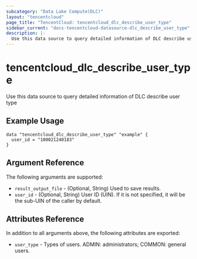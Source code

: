 ```yaml
---
subcategory: "Data Lake Compute(DLC)"
layout: "tencentcloud"
page_title: "TencentCloud: tencentcloud_dlc_describe_user_type"
sidebar_current: "docs-tencentcloud-datasource-dlc_describe_user_type"
description: |-
  Use this data source to query detailed information of DLC describe user type
---
```


# tencentcloud_dlc_describe_user_type

Use this data source to query detailed information of DLC describe user type

## Example Usage

```hcl
data "tencentcloud_dlc_describe_user_type" "example" {
  user_id = "100021240183"
}
```

## Argument Reference

The following arguments are supported:

* `result_output_file` - (Optional, String) Used to save results.
* `user_id` - (Optional, String) User ID (UIN). If it is not specified, it will be the sub-UIN of the caller by default.

## Attributes Reference

In addition to all arguments above, the following attributes are exported:

* `user_type` - Types of users. ADMIN: administrators; COMMON: general users.



